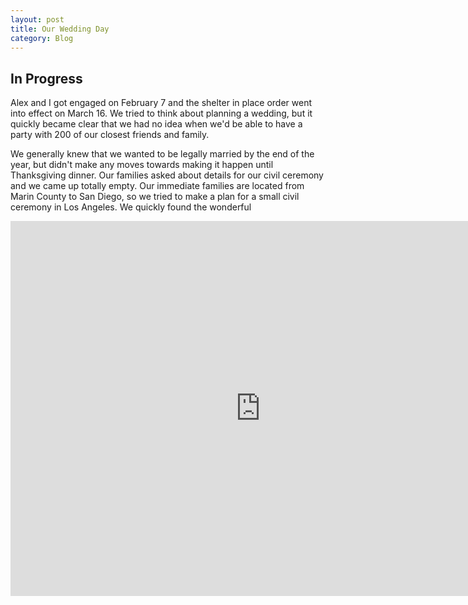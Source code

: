 ```yaml
---
layout: post
title: Our Wedding Day
category: Blog
---
```

## In Progress

Alex and I got engaged on February 7 and the shelter in place order went into effect on March 16. We tried to think about planning a wedding, but it quickly became clear that we had no idea when we'd be able to have a party with 200 of our closest friends and family. 

We generally knew that we wanted to be legally married by the end of the year, but didn't make any moves towards making it happen until Thanksgiving dinner. Our families asked about details for our civil ceremony and we came up totally empty. Our immediate families are located from Marin County to San Diego, so we tried to make a plan for a small civil ceremony in Los Angeles. We quickly found the wonderful []()



<iframe src="https://camillemerz.smugmug.com/frame/slideshow?key=DrR35P&speed=3&transition=fade&autoStart=1&captions=0&navigation=0&playButton=0&randomize=0&transitionSpeed=2" width="800" height="600" frameborder="no" scrolling="no"></iframe>
<!--stackedit_data:
eyJoaXN0b3J5IjpbLTE2MDcwNTIzNzMsOTY5ODI4NTc3LC0yMD
Q3NjA1NDYwXX0=
-->